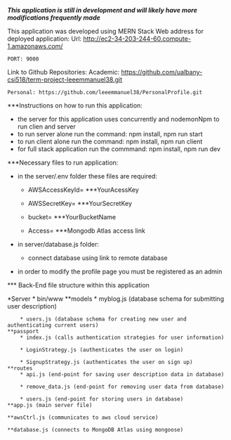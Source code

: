 ***This application is still in development and will likely have more modifications frequently made*** 

This application was developed using MERN Stack
Web address for deployed application: 
	Url: http://ec2-34-203-244-60.compute-1.amazonaws.com/

	PORT: 9000
Link to Github Repositories: 
	Academic: https://github.com/ualbany-csi518/term-project-leeemmanuel38.git
	
	Personal: https://github.com/leeemmanuel38/PersonalProfile.git



***Instructions on how to run this application: 

* the server for this application uses concurrently and nodemonNpm to run clien and server
* to run server alone run the command: npm install, npm run start
* to run client alone run the command: npm install, npm run client
* for full stack application run the commmand: npm install, npm run dev 

***Necessary files to run application: 

* in the server/.env folder these files are required: 
	* AWSAccessKeyId= ***YourAcessKey
	* AWSSecretKey= ***YourSecretKey
	* bucket= ***YourBucketName

	* Access= ***Mongodb Atlas access link
	
* in server/database.js folder:
	* connect database using link to remote database

* in order to modify the profile page you must be registered as an admin 



*** Back-End file structure within this application 

*Server
	* bin/www
	**models
		* myblog.js (database schema for submitting user description)
		
		* users.js (database schema for creating new user and authenticating current users)
	**passport
		* index.js (calls authentication strategies for user information)
		
		* LoginStrategy.js (authenticates the user on login)
		
		* SignupStrategy.js (authenticates the user on sign up)
	**routes
		* api.js (end-point for saving user description data in database)
		
		* remove_data.js (end-point for removing user data from database)
		
		* users.js (end-point for storing users in database) 
	**app.js (main server file)
	
	**awsCtrl.js (communicates to aws cloud service)
	
	**database.js (connects to MongoDB Atlas using mongoose)
	
	